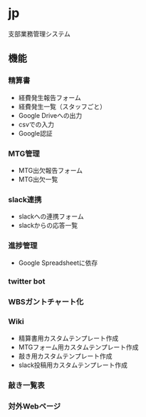 # jp
支部業務管理システム
## 機能
### 精算書
- 経費発生報告フォーム
- 経費発生一覧（スタッフごと）
- Google Driveへの出力
- csvでの入力
- Google認証

### MTG管理
- MTG出欠報告フォーム
- MTG出欠一覧

### slack連携
- slackへの連携フォーム
- slackからの応答一覧

### 進捗管理
- Google Spreadsheetに依存

### twitter bot

### WBSガントチャート化

### Wiki
- 精算書用カスタムテンプレート作成
- MTGフォーム用カスタムテンプレート作成
- 敲き用カスタムテンプレート作成
- slack投稿用カスタムテンプレート作成

### 敲き一覧表

### 対外Webページ
